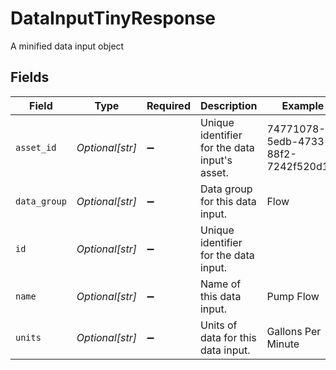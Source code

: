 # DataInputTinyResponse

A minified data input object


## Fields

| Field                                         | Type                                          | Required                                      | Description                                   | Example                                       |
| --------------------------------------------- | --------------------------------------------- | --------------------------------------------- | --------------------------------------------- | --------------------------------------------- |
| `asset_id`                                    | *Optional[str]*                               | :heavy_minus_sign:                            | Unique identifier for the data input's asset. | 74771078-5edb-4733-88f2-7242f520d1f1          |
| `data_group`                                  | *Optional[str]*                               | :heavy_minus_sign:                            | Data group for this data input.               | Flow                                          |
| `id`                                          | *Optional[str]*                               | :heavy_minus_sign:                            | Unique identifier for the data input.         |                                               |
| `name`                                        | *Optional[str]*                               | :heavy_minus_sign:                            | Name of this data input.                      | Pump Flow                                     |
| `units`                                       | *Optional[str]*                               | :heavy_minus_sign:                            | Units of data for this data input.            | Gallons Per Minute                            |